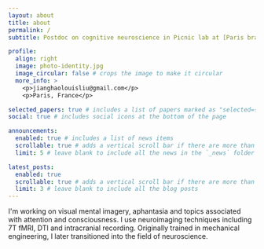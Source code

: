 ```yaml
---
layout: about
title: about
permalink: /
subtitle: Postdoc on cognitive neuroscience in Picnic lab at [Paris brain institute](https://parisbraininstitute.org/paris-brain-institute-research-teams/picnic-neuropsychology-and-functional-neuroimaging).

profile:
  align: right
  image: photo-identity.jpg
  image_circular: false # crops the image to make it circular
  more_info: >
    <p>jianghaolouisliu@gmail.com</p>
    <p>Paris, France</p>

selected_papers: true # includes a list of papers marked as "selected={true}"
social: true # includes social icons at the bottom of the page

announcements:
  enabled: true # includes a list of news items
  scrollable: true # adds a vertical scroll bar if there are more than 3 news items
  limit: 5 # leave blank to include all the news in the `_news` folder

latest_posts:
  enabled: true
  scrollable: true # adds a vertical scroll bar if there are more than 3 new posts items
  limit: 3 # leave blank to include all the blog posts
---
```


I'm working on visual mental imagery, aphantasia and topics associated with attention and consciousness. I use neuroimaging techniques including 7T fMRI, DTI and intracranial recording.
Originally trained in mechanical engineering, I later transitioned into the field of neuroscience.
